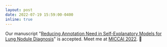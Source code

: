 ```yaml
---
layout: post
date: 2022-07-19 15:59:00-0400
inline: true
---
```


Our manuscript "[Reducing Annotation Need in Self-Explanatory Models for Lung Nodule Diagnosis](https://arxiv.org/abs/2206.13608)" is accepted. Meet me at [MICCAI 2022](https://conferences.miccai.org/2022/en/). 🥂 